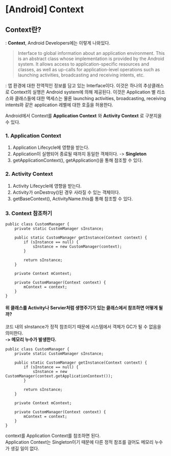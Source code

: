 # [Android] Context

## Context란?

: **Context**, Android Developers에는 이렇게 나와있다.

> Interface to global information about an application environment. This is an abstract class whose implementation is provided by the Android system. It allows access to application-specific resources and classes, as well as up-calls for application-level operations such as launching activities, broadcasting and receiving intents, etc.

:  앱 환경에 대한 전역적인 정보를 담고 있는 Interface이다. 이것은 하나의 추상클래스로 Context의 실행은 Android system에 의해 제공된다. 이것은 Application 별 리소스와 클래스들에 대한 액세스는 물론 launching activities, broadcasting, receiving intents와 같은 application 레벨에 대한 호출을 허용한다.

Android에서 Context를 **Application Context** 와 **Activity Context** 로 구분지을 수 있다.

### 1. Application Context
1. Application Lifecycle에 영향을 받는다.  
2. Application이 실행되어 종료될 때까지 동일한 객체이다. -> **Singleton**  
3. getApplicationContext(), getApplication()을 통해 참조할 수 있다.

### 2. Activity Context
1. Activity Lifecycle에 영향을 받는다.  
2. Activity가 onDestroy()된 경우 사라질 수 있는 객체이다.  
3. getBaseContext(), ActivityName.this를 통해 참조할 수 있다.

### 3. Context 참조하기

    public class CustomManager {
        private static CustomManager sInstance;

        public static CustomManager getInstance(Context context) {
            if (sInstance == null) {
                sInstance = new CustomManager(context);
            }

            return sInstance;
        }

        private Context mContext;

        private CustomManager(Context context) {
            mContext = context;
        }
    }

#### 위 클래스를 Activity나 Servier처럼 생명주기가 있는 클래스에서 참조하면 어떻게 될까?

코드 내의 sInstance가 정적 참조이기 때문에 시스템에서 객체가 GC가 될 수 없음을 의미한다.  
**-> 메모리 누수가 발생한다.**

    public class CustomManager {
        private static CustomManager sInstance;

        public static CustomManager getInstance(Context context) {
            if (sInstance == null) {
                sInstance = new CustomManager(context.getApplicationContext());
            }

            return sInstance;
        }

        private Context mContext;

        private CustomManager(Context context) {
            mContext = context;
        }
    }

context를 Application Context를 참조하면 된다.   
Application Context는 Singleton이기 때문에 다른 정적 참조를 걸어도 메모리 누수가 생길 일이 없다.
